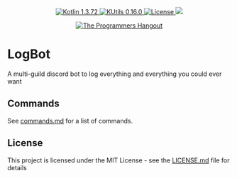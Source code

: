 <p align="center">
  <a href="https://kotlinlang.org/">
    <img src="https://img.shields.io/badge/Kotlin-1.3.72-blue.svg?logo=Kotlin" alt="Kotlin 1.3.72" />
  </a>
  
  <a href="https://gitlab.com/Aberrantfox/KUtils">
    <img src="https://img.shields.io/badge/KUtils-0.15.1-blue.svg?logo=" alt="KUtils 0.16.0" />
  </a>
  
  <a href="LICENSE.md">
    <img src="https://img.shields.io/github/license/the-programmers-hangout/LogBot.svg?label=License" alt="License"/>
  </a>
  
  <a href="https://github.com/the-programmers-hangout/LogBot/actions">
    <img src="https://github.com/the-programmers-hangout/LogBot/workflows/CI/badge.svg?branch=master" />
  </a>
</p>
<p align="center">
  <a href="https://discord.gg/programming">
    <img src="https://img.shields.io/discord/244230771232079873?label=The%20Programmers%20Hangout&logo=discord" alt="The Programmers Hangout"/>
  </a>
</p>

# LogBot
A multi-guild discord bot to log everything and everything you could ever want

## Commands
See [commands.md](commands.md) for a list of commands.

## License
This project is licensed under the MIT License - see the [LICENSE.md](LICENSE.md) file for details
